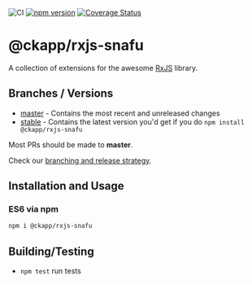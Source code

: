 ![CI](https://github.com/ckapps/rxjs/workflows/CI/badge.svg)
[![npm version](https://badge.fury.io/js/%40ckapp%2Frxjs.svg)](https://www.npmjs.com/@ckapp/rxjs-snafu)
[![Coverage Status](https://coveralls.io/repos/github/ckapps/rxjs/badge.svg?branch=master)](https://coveralls.io/github/ckapps/rxjs?branch=master)

# @ckapp/rxjs-snafu

A collection of extensions for the awesome [RxJS](https://www.npmjs.com/package/rxjs) library.

## Branches / Versions

- [master](https://github.com/ckapps/rxjs/commits/master) - Contains the most recent and unreleased changes
- [stable](https://github.com/ckapps/rxjs/tree/release/stable/1.x) - Contains the latest version you'd get if you do `npm install @ckapp/rxjs-snafu`

Most PRs should be made to **master**.

Check our [branching and release strategy](https://github.com/ckapps/.github/blob/master/docs/branching.md).

## Installation and Usage

### ES6 via npm

```sh
npm i @ckapp/rxjs-snafu
```

## Building/Testing

- `npm test` run tests

